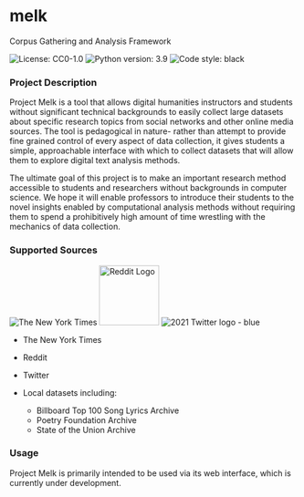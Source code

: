 # melk
Corpus Gathering and Analysis Framework

![License: CC0-1.0](https://img.shields.io/github/license/flnasc/melk)
![Python version: 3.9](https://img.shields.io/badge/python-3.9-blue)
![Code style: black](https://img.shields.io/badge/code%20style-black-black)

### Project Description 
Project Melk is a tool that allows digital humanities instructors and students without significant technical backgrounds to easily collect large datasets about specific research topics from social networks and other online media sources. The tool is pedagogical in nature- rather than attempt to provide fine grained control of every aspect of data collection, it gives students a simple, approachable interface with which to collect datasets that will allow them to explore digital text analysis methods. 

The ultimate goal of this project is to make an important research method accessible to students and researchers without backgrounds in computer science. We hope it will enable professors to introduce their students to the novel insights enabled by computational analysis methods without requiring them to spend a prohibitively high amount of time wrestling with the mechanics of data collection. 

### Supported Sources 
![The New York Times](https://developer.nytimes.com/files/poweredby_nytimes_150c.png?v=1583354208341)
<img width="105" alt="Reddit Logo" src="https://user-images.githubusercontent.com/63132911/180308426-5033dbc5-c96f-4541-800b-0cec69a7e7aa.png">
![2021 Twitter logo - blue](https://user-images.githubusercontent.com/63132911/180309613-de537691-68f4-4d8f-8a9e-2b7752a261e9.png)


- The New York Times 
- Reddit 
- Twitter 

- Local datasets including:
  - Billboard Top 100 Song Lyrics Archive
  - Poetry Foundation Archive
  - State of the Union Archive 

### Usage
Project Melk is primarily intended to be used via its web interface, which is currently under development. 




